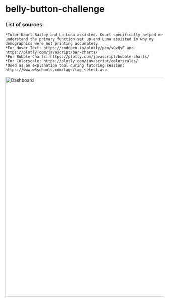 # belly-button-challenge

### List of sources:
    *Tutor Kourt Bailey and La Luna assisted. Kourt specifically helped me understand the primary function set up and Luna assisted in why my demographics were not printing accurately
    *For Hover Text: https://codepen.io/plotly/pen/vOvQyE and https://plotly.com/javascript/bar-charts/
    *For Bubble Charts: https://plotly.com/javascript/bubble-charts/
    *For Colorscale: https://plotly.com/javascript/colorscales/
    *Used as an explanation tool during tutoring session: https://www.w3schools.com/tags/tag_select.asp

<p>
  <img src="https://64.media.tumblr.com/9515afed79537783c913113062bca619/dfde17db083c19b6-56/s1280x1920/8a4fd1ae9c75e532f48d16bc0105a53cce132659.pnj" alt="Dashboard" width="600" height="700" />
</p>

